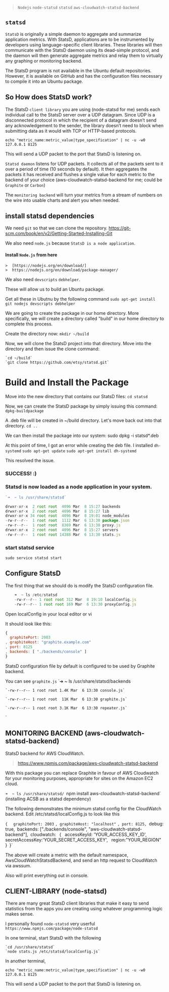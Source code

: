 > `Nodejs`
> `node-statsd`
> `statsd`
> `aws-cloudwatch-statsd-backend`


 
## `statsd`

`StatsD` is originally a simple daemon to aggregate and summarize application metrics.
With StatsD, applications are to be instrumented by developers using language-specific client libraries. 
These libraries will then communicate with the StatsD daemon using its dead-simple protocol, 
and the daemon will then generate aggregate metrics and relay them to virtually any graphing or monitoring backend.


The StatsD program is not available in the Ubuntu default repositories. However, it is available on GitHub and has the configuration files necessary to compile it into an Ubuntu package.


## So How does StatsD work?

The StatsD `client library` you are using (node-statsd for me) sends each individual call to the StatsD server over a UDP datagram. 
Since UDP is a disconnected protocol in which the recipient of a datagram doesn’t send any acknowledgement to the sender, the library doesn’t need to block when submitting data as it would with TCP or HTTP-based protocols. 

`echo "metric_name:metric_value|type_specification" | nc -u -w0 127.0.0.1 8125`

This will send a UDP packet to the port that StatsD is listening on.


`Statsd daemon` listens for UDP packets. It collects all of the packets sent to it over a period of time (10 seconds by default). It then aggregates the packets it has received and flushes a single value for each metric to the backend of your choice (aws-cloudwatch-statsd-backend for me; could be `Graphite` or `Carbon`)

The `monitoring backend` will turn your metrics from a stream of numbers on the wire into usable charts and alert you when needed. 	



## install statsd dependencies

We need `git` so that we can clone the repository. 
	https://git-scm.com/book/en/v2/Getting-Started-Installing-Git
	
	
We also need `node.js` because `StatsD is a node application`.

#### Install `Node.js` from here
	
	>  [https://nodejs.org/en/download/]
	>  https://nodejs.org/en/download/package-manager/
	
	
	
We also need `devscripts` `debhelper`.

These will allow us to build an Ubuntu package. 

Get all these in Ubutnu by the following command
	`sudo apt-get install git nodejs devscripts debhelper`
	



We are going to create the package in our home directory. More specifically, we will create a directory called "build" in our home directory to complete this process.

Create the directory now:
	`mkdir ~/build`
	
Now, we will clone the StatsD project into that directory. Move into the directory and then issue the clone command:

	`cd ~/build`
	`git clone https://github.com/etsy/statsd.git`
	
	
# Build and Install the Package

Move into the new directory that contains our StatsD files:
	`cd statsd`
	
	
	
Now, we can create the StatsD package by simply issuing this command:
	`dpkg-buildpackage`
	
A .deb file will be created in ~/build directory. Let's move back out into that directory.
	`cd .. `

We can then install the package into our system:
	sudo dpkg -i statsd*.deb
	
	

At this point of time, I got an error while creating the deb file.
I installed `dh-systemd`
	`sudo apt-get update`
	`sudo apt-get install dh-systemd`
	
This resolved the issue.


### SUCCESS! :)
	
	
### Statsd is now loaded as a node application in your system.

```javascript
`➜  ~ ls /usr/share/statsd`

drwxr-xr-x  2 root root  4096 Mar  8 15:27 backends
drwxr-xr-x  2 root root  4096 Mar  8 15:27 lib
drwxr-xr-x 34 root root  4096 Mar  8 19:01 node_modules
-rw-r--r--  1 root root  1112 Mar  6 13:30 package.json
-rw-r--r--  1 root root  8369 Mar  6 13:30 proxy.js
drwxr-xr-x  2 root root  4096 Mar  8 15:27 servers
-rw-r--r--  1 root root 14388 Mar  6 13:30 stats.js
```


### start statsd service

`sudo service statsd start`



## Configure StatsD

The first thing that we should do is modify the StatsD configuration file.
```javascript
	➜  ~ ls /etc/statsd
	-rw-r--r-- 1 root root 312 Mar  8 19:10 localConfig.js
	-rw-r--r-- 1 root root 169 Mar  6 13:30 proxyConfig.js
```

Open localConfig in your local editor or vi

It should look like this:

```javascript
{
  graphitePort: 2003
, graphiteHost: "graphite.example.com"
, port: 8125
, backends: [ "./backends/console" ]
}
```

StatsD configuration file by default is configured to be used by Graphite backend.

You can see `graphite.js`
	`➜  ~ ls /usr/share/statsd/backends
	
	`-rw-r--r-- 1 root root 1.4K Mar  6 13:30 console.js`
	
	`-rw-r--r-- 1 root root  11K Mar  6 13:30 graphite.js`
	
	`-rw-r--r-- 1 root root 3.1K Mar  6 13:30 repeater.js`


`

## MONITORING BACKEND (aws-cloudwatch-statsd-backend)

StatsD backend for AWS CloudWatch.

> https://www.npmjs.com/package/aws-cloudwatch-statsd-backend
	
With this package you can replace Graphite in favour of AWS Cloudwatch for your monitoring purposes, appropriate for sites on the Amazon EC2 cloud.
 
 `➜  ~ ls /usr/share/statsd/
 `npm install aws-cloudwatch-statsd-backend` (installing ACSB as a statsd dependency)
 

The following demonstrates the minimum statsd config for the CloudWatch backend.
Edit /etc/statsd/localConfig.js to look like this

`{`
`  graphitePort: 2003`
`, graphiteHost: "localhost"`
`, port: 8125,
`debug: true,`
`backends: ["./backends/console", "aws-cloudwatch-statsd-backend"],`
`cloudwatch:`
`    {`
`        accessKeyId: 'YOUR_ACCESS_KEY_ID',`
`        secretAccessKey:'YOUR_SECRET_ACCESS_KEY',`
`        region:"YOUR_REGION"`
`    }`
`}`


The above will create a metric with the default namespace, AwsCloudWatchStatsdBackend, and send an http request to CloudWatch via awssum.

Also will print everything out in console.


## CLIENT-LIBRARY (node-statsd)

There are many great StatsD client libraries that make it easy to send statistics from the apps you are creating using whatever programming logic makes sense.

I personally found `node-statsd` very userful
	`https://www.npmjs.com/package/node-statsd`




In one terminal, start StatsD with the following

	`cd /usr/share/statsd`
	`node stats.js /etc/statsd/localConfig.js`
	
	
In another terminal,

`echo "metric_name:metric_value|type_specification" | nc -u -w0 127.0.0.1 8125`

This will send a UDP packet to the port that StatsD is listening on.



